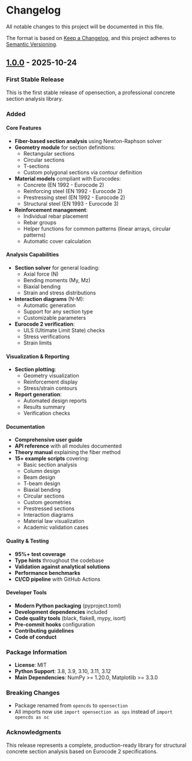 # Changelog

All notable changes to this project will be documented in this file.

The format is based on [Keep a Changelog](https://keepachangelog.com/en/1.0.0/),
and this project adheres to [Semantic Versioning](https://semver.org/spec/v2.0.0.html).

## [1.0.0] - 2025-10-24

### First Stable Release

This is the first stable release of opensection, a professional concrete section analysis library.

### Added

#### Core Features
- **Fiber-based section analysis** using Newton-Raphson solver
- **Geometry module** for section definitions:
  - Rectangular sections
  - Circular sections
  - T-sections
  - Custom polygonal sections via contour definition
- **Material models** compliant with Eurocodes:
  - Concrete (EN 1992 - Eurocode 2)
  - Reinforcing steel (EN 1992 - Eurocode 2)
  - Prestressing steel (EN 1992 - Eurocode 2)
  - Structural steel (EN 1993 - Eurocode 3)
- **Reinforcement management**:
  - Individual rebar placement
  - Rebar groups
  - Helper functions for common patterns (linear arrays, circular patterns)
  - Automatic cover calculation

#### Analysis Capabilities
- **Section solver** for general loading:
  - Axial force (N)
  - Bending moments (My, Mz)
  - Biaxial bending
  - Strain and stress distributions
- **Interaction diagrams** (N-M):
  - Automatic generation
  - Support for any section type
  - Customizable parameters
- **Eurocode 2 verification**:
  - ULS (Ultimate Limit State) checks
  - Stress verifications
  - Strain limits

#### Visualization & Reporting
- **Section plotting**:
  - Geometry visualization
  - Reinforcement display
  - Stress/strain contours
- **Report generation**:
  - Automated design reports
  - Results summary
  - Verification checks

#### Documentation
- **Comprehensive user guide**
- **API reference** with all modules documented
- **Theory manual** explaining the fiber method
- **15+ example scripts** covering:
  - Basic section analysis
  - Column design
  - Beam design
  - T-beam design
  - Biaxial bending
  - Circular sections
  - Custom geometries
  - Prestressed sections
  - Interaction diagrams
  - Material law visualization
  - Academic validation cases

#### Quality & Testing
- **95%+ test coverage**
- **Type hints** throughout the codebase
- **Validation against analytical solutions**
- **Performance benchmarks**
- **CI/CD pipeline** with GitHub Actions

#### Developer Tools
- **Modern Python packaging** (pyproject.toml)
- **Development dependencies** included
- **Code quality tools** (black, flake8, mypy, isort)
- **Pre-commit hooks** configuration
- **Contributing guidelines**
- **Code of conduct**

### Package Information
- **License**: MIT
- **Python Support**: 3.8, 3.9, 3.10, 3.11, 3.12
- **Main Dependencies**: NumPy >= 1.20.0, Matplotlib >= 3.3.0

### Breaking Changes
- Package renamed from `opencds` to `opensection`
- All imports now use `import opensection as ops` instead of `import opencds as oc`

### Acknowledgments
This release represents a complete, production-ready library for structural concrete section analysis based on Eurocode 2 specifications.

[1.0.0]: https://github.com/Pavlishenku/opensection/releases/tag/v1.0.0
